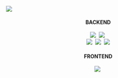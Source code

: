 <!-- ![header](https://capsule-render.vercel.app/api?type=rounded&color=fff1b9&height=200&section=header&text=ahndb%20&fontSize=60&fontColor=5e5e5f) -->

<!-- [![Hits](https://hits.seeyoufarm.com/api/count/incr/badge.svg?url=https%3A%2F%2Fgithub.com%2Fahndb%2Fhit-counter&count_bg=%23CAB120&title_bg=%23EDDBAC&icon=&icon_color=%23E7E7E7&title=hits&edge_flat=false)] (https://hits.seeyoufarm.com) -->

<!--[![Top Langs](https://github-readme-stats.vercel.app/api/top-langs/?username=ahndb&layout=compact)](https://github.com/ahndb/github-readme-stats) -->

<!--![Anurag's GitHub stats](https://github-readme-stats.vercel.app/api?username=ahndb&theme=graywhite_icons=true) -->

<a href="https://www.instagram.com/ahnd.b"><img src="https://img.shields.io/badge/Instagram-E4405F?style=flat-square&logo=Instagram&logoColor=white"/></a>


<h4 align="center"> BACKEND </h4>
 
<p align="center">
  <img src="https://img.shields.io/badge/Java-e75253?style=flat-square&logo=Java&logoColor=white"/></a>&nbsp 
  <img src="https://img.shields.io/badge/typescript-1572b6?style=flat-square&logo=typescript&logoColor=white"/></a>&nbsp
<!--   <img src="https://img.shields.io/badge/C++-00599C?style=flat-square&logo=C%2B%2B&logoColor=white"/></a>&nbsp  -->
<!--   <img src="https://img.shields.io/badge/aws-333664?style=flat-square&logo=amazon-aws&logoColor=white"/></a>&nbsp  -->
<!--   <img src="https://img.shields.io/badge/NGINX-009639?style=flat-square&logo=NGINX&logoColor=white"/></a>&nbsp; -->
  <br>
  <img src="https://img.shields.io/badge/Spring-6D8B33F?style=flat-square&logo=Spring&logoColor=white"/>&nbsp 
  <img src="https://img.shields.io/badge/Node.js-339933?style=flat-square&logo=Node.js&logoColor=white"/>&nbsp
<!--   <img src="https://img.shields.io/badge/Next.js-000000?style=flat-square&logo=Next.js&logoColor=white"/>&nbsp -->
  <img src="https://img.shields.io/badge/MySQL-4479A1?style=flat-square&logo=MySQL&logoColor=white"/>
<!--   <img src="https://img.shields.io/badge/MongoDB-3fa037?style=flat-square&logo=MongoDB&logoColor=white"/> -->
  <br>
</p>

<h4 align="center"> FRONTEND </h4>
<p align="center">
  <img src="https://img.shields.io/badge/React-61DBFB?style=flat-square&logo=React&logoColor=white"/></a>&nbsp 
<!--   <img src="https://img.shields.io/badge/Gatsby-663399?style=flat-square&logo=Gatsby&logoColor=white"/></a>&nbsp  -->
<!--   <img src="https://img.shields.io/badge/GraphQL-E10098?style=flat-square&logo=GraphQL&logoColor=white"/></a>&nbsp -->
<!--   <img src="https://img.shields.io/badge/sass-cd6799?style=flat-square&logo=sass&logoColor=white"/></a>&nbsp  -->
<!--   <img src="https://img.shields.io/badge/Styled-DB7093?style=flat-square&logo=styled-components&logoColor=white"/></a>&nbsp  -->
</p>
<br/>
<br/>

<br/><br/>
